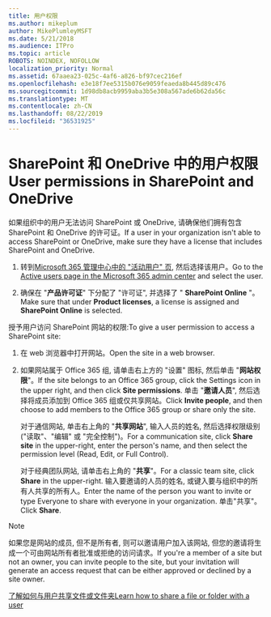 ```yaml
---
title: 用户权限
ms.author: mikeplum
author: MikePlumleyMSFT
ms.date: 5/21/2018
ms.audience: ITPro
ms.topic: article
ROBOTS: NOINDEX, NOFOLLOW
localization_priority: Normal
ms.assetid: 67aaea23-025c-4af6-a826-bf97cec216ef
ms.openlocfilehash: e3e18f7ee5315b076e9059feaeda8b445d89c476
ms.sourcegitcommit: 1d98db8acb9959aba3b5e308a567ade6b62da56c
ms.translationtype: MT
ms.contentlocale: zh-CN
ms.lasthandoff: 08/22/2019
ms.locfileid: "36531925"
---
```

# <a name="user-permissions-in-sharepoint-and-onedrive"></a><span data-ttu-id="cc411-102">SharePoint 和 OneDrive 中的用户权限</span><span class="sxs-lookup"><span data-stu-id="cc411-102">User permissions in SharePoint and OneDrive</span></span>

<span data-ttu-id="cc411-103">如果组织中的用户无法访问 SharePoint 或 OneDrive, 请确保他们拥有包含 SharePoint 和 OneDrive 的许可证。</span><span class="sxs-lookup"><span data-stu-id="cc411-103">If a user in your organization isn't able to access SharePoint or OneDrive, make sure they have a license that includes SharePoint and OneDrive.</span></span> 
  
1. <span data-ttu-id="cc411-104">转到[Microsoft 365 管理中心中的 "活动用户" 页](https://portal.office.com/adminportal/home#/users), 然后选择该用户。</span><span class="sxs-lookup"><span data-stu-id="cc411-104">Go to the [Active users page in the Microsoft 365 admin center](https://portal.office.com/adminportal/home#/users) and select the user.</span></span> 
    
2. <span data-ttu-id="cc411-105">确保在 "**产品许可证**" 下分配了 "许可证", 并选择了 " **SharePoint Online** "。</span><span class="sxs-lookup"><span data-stu-id="cc411-105">Make sure that under **Product licenses**, a license is assigned and **SharePoint Online** is selected.</span></span> 
    
 <span data-ttu-id="cc411-106">授予用户访问 SharePoint 网站的权限:</span><span class="sxs-lookup"><span data-stu-id="cc411-106">To give a user permission to access a SharePoint site:</span></span> 
  
1. <span data-ttu-id="cc411-107">在 web 浏览器中打开网站。</span><span class="sxs-lookup"><span data-stu-id="cc411-107">Open the site in a web browser.</span></span>
    
2. <span data-ttu-id="cc411-108">如果网站属于 Office 365 组, 请单击右上方的 "设置" 图标, 然后单击 "**网站权限**"。</span><span class="sxs-lookup"><span data-stu-id="cc411-108">If the site belongs to an Office 365 group, click the Settings icon in the upper right, and then click **Site permissions**.</span></span> <span data-ttu-id="cc411-109">单击 "**邀请人员**", 然后选择将成员添加到 Office 365 组或仅共享网站。</span><span class="sxs-lookup"><span data-stu-id="cc411-109">Click **Invite people**, and then choose to add members to the Office 365 group or share only the site.</span></span> 
    
    <span data-ttu-id="cc411-110">对于通信网站, 单击右上角的 "**共享网站**", 输入人员的姓名, 然后选择权限级别 ("读取"、"编辑" 或 "完全控制")。</span><span class="sxs-lookup"><span data-stu-id="cc411-110">For a communication site, click **Share site** in the upper-right, enter the person's name, and then select the permission level (Read, Edit, or Full Control).</span></span> 
    
    <span data-ttu-id="cc411-111">对于经典团队网站, 请单击右上角的 "**共享**"。</span><span class="sxs-lookup"><span data-stu-id="cc411-111">For a classic team site, click **Share** in the upper-right.</span></span> <span data-ttu-id="cc411-112">输入要邀请的人员的姓名, 或键入要与组织中的所有人共享的所有人。</span><span class="sxs-lookup"><span data-stu-id="cc411-112">Enter the name of the person you want to invite or type Everyone to share with everyone in your organization.</span></span> <span data-ttu-id="cc411-113">单击"共享"。</span><span class="sxs-lookup"><span data-stu-id="cc411-113">Click **Share**.</span></span>
    
> [!NOTE]
> <span data-ttu-id="cc411-114">如果您是网站的成员, 但不是所有者, 则可以邀请用户加入该网站, 但您的邀请将生成一个可由网站所有者批准或拒绝的访问请求。</span><span class="sxs-lookup"><span data-stu-id="cc411-114">If you're a member of a site but not an owner, you can invite people to the site, but your invitation will generate an access request that can be either approved or declined by a site owner.</span></span> 
  
[<span data-ttu-id="cc411-115">了解如何与用户共享文件或文件夹</span><span class="sxs-lookup"><span data-stu-id="cc411-115">Learn how to share a file or folder with a user</span></span>](https://go.microsoft.com/fwlink/?linkid=533408)
  

